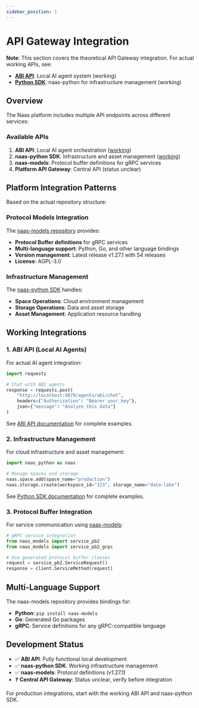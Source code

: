 ```yaml
---
sidebar_position: 1
---
```


# API Gateway Integration

**Note**: This section covers the theoretical API Gateway integration. For actual working APIs, see:
- **[ABI API](/development/api-integration/abi-api)**: Local AI agent system (working)
- **[Python SDK](/development/client-sdks/python)**: naas-python for infrastructure management (working)

## Overview

The Naas platform includes multiple API endpoints across different services:

### Available APIs

1. **ABI API**: Local AI agent orchestration ([working](/development/api-integration/abi-api))
2. **naas-python SDK**: Infrastructure and asset management ([working](/development/client-sdks/python))
3. **naas-models**: Protocol buffer definitions for gRPC services
4. **Platform API Gateway**: Central API (status unclear)

## Platform Integration Patterns

Based on the actual repository structure:

### Protocol Models Integration

The [naas-models repository](https://github.com/jupyter-naas/naas-models) provides:
- **Protocol Buffer definitions** for gRPC services
- **Multi-language support**: Python, Go, and other language bindings
- **Version management**: Latest release v1.27.1 with 54 releases
- **License**: AGPL-3.0

### Infrastructure Management

The [naas-python SDK](https://github.com/jupyter-naas/naas-python) handles:
- **Space Operations**: Cloud environment management
- **Storage Operations**: Data and asset storage
- **Asset Management**: Application resource handling

## Working Integrations

### 1. ABI API (Local AI Agents)

For actual AI agent integration:

```python
import requests

# Chat with ABI agents
response = requests.post(
    "http://localhost:9879/agents/abi/chat",
    headers={"Authorization": "Bearer your_key"},
    json={"message": "Analyze this data"}
)
```

See [ABI API documentation](/development/api-integration/abi-api) for complete examples.

### 2. Infrastructure Management

For cloud infrastructure and asset management:

```python
import naas_python as naas

# Manage spaces and storage
naas.space.add(space_name="production")
naas.storage.create(workspace_id="123", storage_name="data-lake")
```

See [Python SDK documentation](/development/client-sdks/python) for complete examples.

### 3. Protocol Buffer Integration

For service communication using [naas-models](https://github.com/jupyter-naas/naas-models):

```python
# gRPC service integration
from naas_models import service_pb2
from naas_models import service_pb2_grpc

# Use generated protocol buffer classes
request = service_pb2.ServiceRequest()
response = client.ServiceMethod(request)
```

## Multi-Language Support

The naas-models repository provides bindings for:
- **Python**: `pip install naas-models`  
- **Go**: Generated Go packages
- **gRPC**: Service definitions for any gRPC-compatible language

## Development Status

- ✅ **ABI API**: Fully functional local development
- ✅ **naas-python SDK**: Working infrastructure management  
- ✅ **naas-models**: Protocol definitions (v1.27.1)
- ❓ **Central API Gateway**: Status unclear, verify before integration

For production integrations, start with the working ABI API and naas-python SDK.
